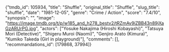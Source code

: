 {"tmdb_id": 105934, "title": "Shuffle", "original_title": "Shuffle", "slug_title": "shuffle", "date": "1981-12-05", "genre": "Crime / Action", "score": "7.4/10", "synopsis": "", "image": "https://image.tmdb.org/t/p/w185_and_h278_bestv2/tRZmAv9iZBB43n89jXaGzARUrPG.jpg", "actors": ["Yosuke Nakajima (Hiroshi Kobayashi)", "Tatsuya Mori (Detective)", "Shigeru Muroi (Naomi)", "Genjiro Arato (Kimura)", "Kumiko Takeda (Girl in playground)"], "comments": [], "recommandations_id": [179868, 37994]}